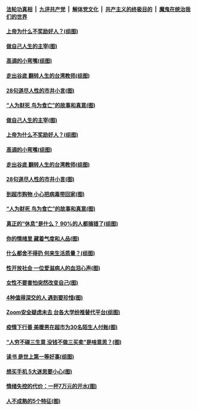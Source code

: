

####  [法轮功真相](../../../../basic/blob/master/README.md?t=04122230) &nbsp;|&nbsp; [九评共产党](../../../../9ping.md/blob/master/README.md?t=04122230) &nbsp;|&nbsp; [解体党文化](../../../../jtdwh.md/blob/master/README.md?t=04122230)  &nbsp;|&nbsp; [共产主义的终极目的](../../../../gczydzjmd.md/blob/master/README.md?t=04122230) &nbsp;|&nbsp; [魔鬼在统治我们的世界](../../../../mgztzwmdsj.md/blob/master/README.md?t=04122230) 

#### [上帝为什么不奖励好人？(组图)](../pages/p8/928996.md?t=04122230) 

#### [做自己人生的主宰(图)](../pages/p8/929173.md?t=04122230) 

#### [高调的小弯嘴(组图)](../pages/p8/929468.md?t=04122230) 

#### [走出谷底 翻转人生的台湾教师(组图)](../pages/p8/929453.md?t=04122230) 

#### [28句道尽人性的市井小言(图)](../pages/p8/929232.md?t=04122230) 

#### [“人为财死 鸟为食亡”的故事和真意(图)](../pages/p8/929187.md?t=04122230) 

#### [做自己人生的主宰(图)](../pages/p8/929173.md?t=04122230) 

#### [上帝为什么不奖励好人？(组图)](../pages/p8/928996.md?t=04122230) 

#### [高调的小弯嘴(组图)](../pages/p8/929468.md?t=04122230) 

#### [走出谷底 翻转人生的台湾教师(组图)](../pages/p8/929453.md?t=04122230) 

#### [28句道尽人性的市井小言(图)](../pages/p8/929232.md?t=04122230) 

#### [到超市购物 小心把病毒带回家(图)](../pages/p8/929221.md?t=04122230) 

#### [“人为财死 鸟为食亡”的故事和真意(图)](../pages/p8/929187.md?t=04122230) 

#### [真正的“休息”是什么？ 90%的人都搞错了(组图)](../pages/p8/929390.md?t=04122230) 

#### [你的情绪里 藏着气度和人品(图)](../pages/p8/928992.md?t=04122230) 

#### [什么都舍不得扔 何来生活质量？(组图)](../pages/p8/929295.md?t=04122230) 

#### [性开放社会 一位爱滋病人的血泪心声(图)](../pages/p8/929276.md?t=04122230) 

#### [女性不要害怕突然改变自己(图)](../pages/p8/929253.md?t=04122230) 

#### [4种值得深交的人 遇到要珍惜(图)](../pages/p8/929208.md?t=04122230) 

#### [Zoom安全疑虑未去 台各大学纷推替代平台(组图)](../pages/p8/929178.md?t=04122230) 

#### [疫情下行善 美暖男在超市为30名陌生人付账(图)](../pages/p8/929009.md?t=04122230) 

#### [“人穷不碰三生意 没钱不做三买卖”是啥意思？(图)](../pages/p8/929087.md?t=04122230) 

#### [读书 是世上第一等好事(组图)](../pages/p8/928997.md?t=04122230) 

#### [想买手机 5大迷思要小心(图)](../pages/p8/929055.md?t=04122230) 

#### [情绪失控的代价：一杯7万元的开水(图)](../pages/p8/929042.md?t=04122230) 

#### [人不成熟的5个特征(图)](../pages/p8/928428.md?t=04122230) 

